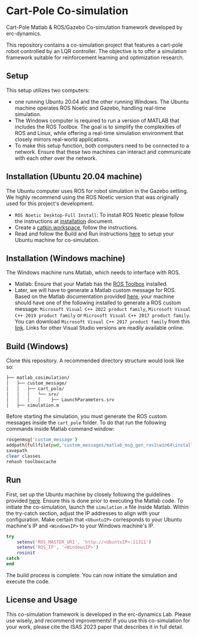 # Cart-Pole Co-simulation
Cart-Pole Matlab & ROS/Gazebo Co-simulation framework developed by erc-dynamics.

This repository contains a co-simulation project that features a cart-pole robot controlled by an LQR controller. The objective is to offer a simulation framework suitable for reinforcement learning and optimization research.

## Setup
This setup utilizes two computers: 
- one running Ubuntu 20.04 and the other running Windows. The Ubuntu machine operates ROS Noetic and Gazebo, handling real-time simulation. 
- The Windows computer is required to run a version of MATLAB that includes the ROS Toolbox. The goal is to simplify the complexities of ROS and Linux, while offering a real-time simulation environment that closely mirrors real-world applications.
- To make this setup function, both computers need to be connected to a network. Ensure that these two machines can interact and communicate with each other over the network.

## Installation (Ubuntu 20.04 machine)

The Ubuntu computer uses ROS for robot simulation in the Gazebo setting. We highly recommend using the ROS Noetic version that was originally used for this project's development.
- `ROS Noetic Desktop-Full Install`: To install ROS Noetic please follow the instructions at [installation](https://wiki.ros.org/noetic/Installation/Ubuntu) document.
- Create a [catkin workspace](https://wiki.ros.org/catkin/Tutorials/create_a_workspace), follow the instructions.
- Read and follow the Build and Run instructions [here](https://github.com/erc-dynamics/cart_pole/tree/main#build-ubuntu-2004) to setup your Ubuntu machine for co-simulation.

## Installation (Windows machine)
The Windows machine runs Matlab, which needs to interface with ROS.
- Matlab: Ensure that your Matlab has the [ROS Toolbox](https://www.mathworks.com/products/ros.html) installed.
- Later, we will have to generate a Matlab custom message for ROS.  Based on the Matlab documentation provided [here](https://www.mathworks.com/support/requirements/supported-compilers.html), your machine should have one of the following installed to generate a ROS custom message: `Microsoft Visual C++ 2022 product family`, `Microsoft Visual C++ 2019 product family` or `Microsoft Visual C++ 2017 product family`. You can download `Microsoft Visual C++ 2017 product family` from this [link](https://learn.microsoft.com/en-ca/visualstudio/releasenotes/vs2017-relnotes). Links for other Visual Studio versions are readily available online.

## Build (Windows)
Clone this repository. A recommended directory structure would look like so:

```bash
├── matlab_cosimulation/
│   ├── custom_message/
│   │   ├── cart_pole/
│   │   │   └── srv/
│   │   │   │    ├── LaunchParameters.srv
│   ├── simulation.m
```

Before starting the simulation, you must generate the ROS custom messages inside the `cart_pole` folder. To do that run the following commands inside Matlab command window:
```bash
rosgenmsg('custom_message')
addpath(fullfile(pwd,'custom_messages/matlab_msg_gen_ros1\win64\install\m'))
savepath
clear classes
rehash toolboxcache
```


## Run
First, set up the Ubuntu machine by closely following the guidelines provided [here](https://github.com/erc-dynamics/cart_pole/tree/main#run). Ensure this is done prior to executing the Matlab code.
To initiate the co-simulation, launch the `simulation.m` file inside Matlab. Within the try-catch section, adjust the IP addresses to align with your configuration. Make certain that `<UbuntuIP>` corresponds to your Ubuntu machine's IP and `<WindowsIP>` to your Windows machine's IP.
```matlab
try
    setenv('ROS_MASTER_URI', 'http://<UbuntuIP>:11311')
    setenv('ROS_IP', '<WindowsIP>')
    rosinit
catch
end
```

The build process is complete. You can now initiate the simulation and execute the code.


## License and Usage
This co-simulation framework is developed in the erc-dynamics Lab. Please use wisely, and recommend improvements!
If you use this co-simulation for your work, please cite the ISAS 2023 paper that describes it in full detail.
